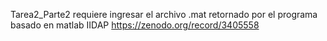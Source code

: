 Tarea2_Parte2 requiere ingresar el archivo .mat retornado por el programa basado en matlab IIDAP 
https://zenodo.org/record/3405558
